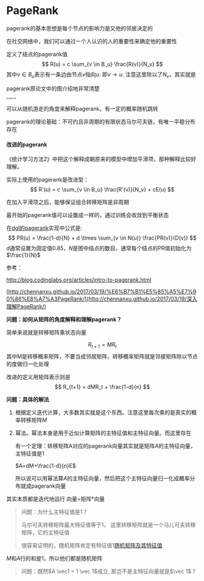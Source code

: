 # PageRank

pagerank的基本思想是每个节点的影响力是又他的邻居决定的

在社交网络中，我们可以通过一个人认识的人的重要性来确定他的重要性

定义了结点的pagerank值
$$
R(u) = c \sum_{v \in B_u} \frac{R(v)}{N_v}
$$
其中$v \in B_u$表示有一条边由节点$v$指向$u$. 即$v \rightarrow u$. 注意这里除以了$N_v$，其实就是

pagerank原论文中的图介绍地非常清楚

<img src="../../../BUPT/Notes/resource/pagerank.jpg" alt="pagerank" style="zoom:33%;" />

可以从随机游走的角度来解释pagerank。有一定的概率随机跳转

pagerank的理论基础：不可约且非周期的有限状态马尔可夫链，有唯一平稳分布存在



#### 改进的pagerank

《统计学习方法2》中把这个解释成朝原来的模型中增加平滑项，那种解释比较好理解。

实际上使用的pagerank是改进型：
$$
R'(u) = c \sum_{v \in B_u} \frac{R'(v)}{N_v} + cE(u)
$$

在加入平滑项之后，能够保证组合转移矩阵是非周期




最开始的pagerank值可以设置成一样的，通过训练会收敛到平衡状态



在[dgl的pagerank](https://docs.dgl.ai/tutorials/basics/3_pagerank.html)实现中公式是:
$$
PR(u) = \frac{1-d}{N} + d \times \sum_{v \in N(u)} \frac{PR(v)}{D(v)}  
$$
$d$通常设置为固定值0.85，$N$是图中结点的数目，通常每个结点的PR值初始化为$\frac{1}{N}$



参考：

http://blog.codinglabs.org/articles/intro-to-pagerank.html

[http://chennanxu.github.io/2017/03/19/%E6%B7%B1%E5%85%A5%E7%90%86%E8%A7%A3PageRank/](http://chennanxu.github.io/2017/03/19/深入理解PageRank/)



**问题：如何从矩阵的角度解释和理解pagerank？**

简单来说就是转移矩阵乘状态向量

$$
R_{t+1} = M R_t
$$
其中M是转移概率矩阵，不要当成邻居矩阵，转移概率矩阵就是邻接矩阵除以节点的度做归一化处理

改进的定义用矩阵表示则是
$$
R_{t+1} = dMR_t + \frac{1-d}{n}
$$

**问题：具体的解法**

1. 根据定义迭代计算，大多数其实就是这个东西。注意这里每次乘的是真实的概率转移矩阵$M$

2. 幂法。幂法本身是用于近似计算矩阵的主特征值和主特征向量。而这里存在

   有一个定理：转移矩阵A对应的pagerank向量其实就是矩阵$A$的主特征向量，主特征值是1

   $A=dM+\frac{1-d}{n}E$

   所以说可以用幂法算$A$的主特征向量，然后把这个主特征向量归一化成概率分布就成pagerank向量



其实本质都是迭代地运行 向量=矩阵*向量



> 问题：为什么主特征值是1？
>
> 马尔可夫转移矩阵最大特征值等于1， 这里转移矩阵就是一个马儿可夫转移矩阵，它的主特征值
>
> 很容易证明的，随机矩阵肯定有特征值1[随机矩阵及其特征值](https://bitjoy.net/2016/08/23/the-eigenvalue-of-stochastic-matrix/)

$M$和$A$行的和是1，所以他们都是随机矩阵



> 问题：既然$A \vec1 = 1 \vec 1$成立, 那岂不是主特征向量就是$\vec 1$？
>
> 